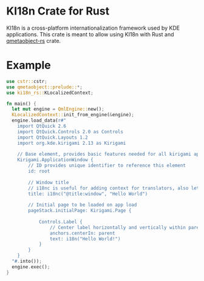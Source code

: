 # KI18n Crate for Rust
KI18n is a cross-platform internationalization framework used by KDE applications. This crate is meant to allow using KI18n with Rust and [qmetaobject-rs](https://github.com/woboq/qmetaobject-rs) crate.

# Example
```rust
use cstr::cstr;
use qmetaobject::prelude::*;
use ki18n_rs::KLocalizedContext;

fn main() {
  let mut engine = QmlEngine::new();
  KLocalizedContext::init_from_engine(&engine);
  engine.load_data(r#"
    import QtQuick 2.6
    import QtQuick.Controls 2.0 as Controls
    import QtQuick.Layouts 1.2
    import org.kde.kirigami 2.13 as Kirigami
    
    // Base element, provides basic features needed for all kirigami applications
    Kirigami.ApplicationWindow {
        // ID provides unique identifier to reference this element
        id: root
    
        // Window title
        // i18nc is useful for adding context for translators, also lets strings be changed for different languages
        title: i18nc("@title:window", "Hello World")
    
        // Initial page to be loaded on app load
        pageStack.initialPage: Kirigami.Page {
    
            Controls.Label {
                // Center label horizontally and vertically within parent element
                anchors.centerIn: parent
                text: i18n("Hello World!")
            }
        }
    }
  "#.into());
  engine.exec();
}
```
